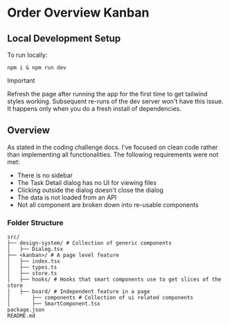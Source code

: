 # Order Overview Kanban

## Local Development Setup

To run locally:

```shell
npm i & npm run dev
```

> [!IMPORTANT]
> Refresh the page after running the app for the first time to get tailwind styles working. Subsequent re-runs of the dev server won't have this issue. It happens only when you do a fresh install of dependencies.

## Overview

As stated in the coding challenge docs. I've focused on clean code rather than implementing all functionalities. The following requirements were not met:

- There is no sidebar
- The Task Detail dialog has no UI for viewing files
- Clicking outside the dialog doesn't close the dialog
- The data is not loaded from an API
- Not all component are broken down into re-usable components

### Folder Structure

```
src/
├── design-system/ # Collection of generic components
│   ├── Dialog.tsx
├── <kanban>/ # A page level feature
│   ├── index.tsx
│   ├── types.ts
│   ├── store.ts
│   ├── hooks/ # Hooks that smart components use to get slices of the store
│   ├── board/ # Independent feature in a page
│       ├── components # Collection of ui related components
│       ├── SmartComponent.tsx
package.json
README.md
```

